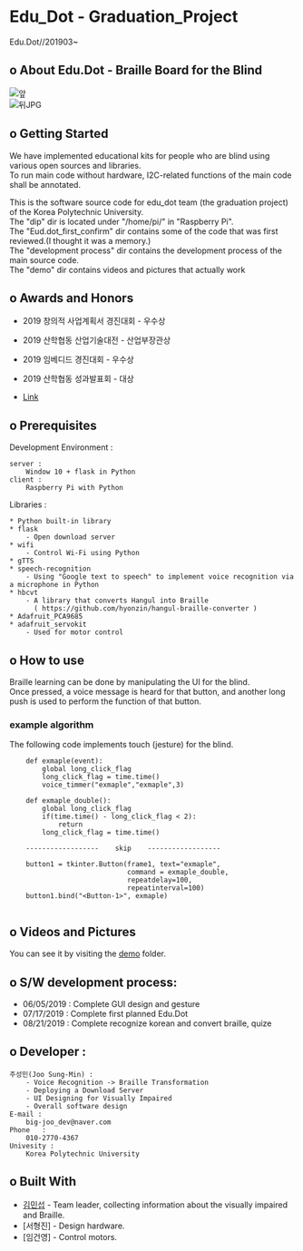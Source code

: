 # Edu_Dot - Graduation_Project  
Edu.Dot//201903~  

## o About Edu.Dot - Braille Board for the Blind  
![앞](https://user-images.githubusercontent.com/46941349/66121952-697ecf80-e619-11e9-8e81-43db89196b4a.JPG)  
![뒤JPG](https://user-images.githubusercontent.com/46941349/66121965-73083780-e619-11e9-938d-66d0bbe28431.JPG)  


## o Getting Started

We have implemented educational kits for people who are blind using various open sources and libraries.  
To run main code without hardware, I2C-related functions of the main code shall be annotated.  


This is the software source code for edu_dot team (the graduation project) of the Korea Polytechnic University.  
The "dip" dir is located under "/home/pi/" in "Raspberry Pi".  
The "Eud.dot_first_confirm" dir contains some of the code that was first reviewed.(I thought it was a memory.)  
The "development process" dir contains the development process of the main source code.  
The "demo" dir contains videos and pictures that actually work

## o Awards and Honors
* 2019 창의적 사업계획서 경진대회       - 우수상  
* 2019 산학협동 산업기술대전      - 산업부장관상  
* 2019 임베디드 경진대회        - 우수상  
* 2019 산학협동 성과발표회      - 대상  

* [Link](https://github.com/Sungmin-Joo/Graduation_Project/tree/master/Awards_and_Honors)


## o Prerequisites

Development Environment :


    server :  
        Window 10 + flask in Python     
    client :  
        Raspberry Pi with Python  
        
        

Libraries :


    * Python built-in library   
    * flask  
        - Open download server  
    * wifi  
        - Control Wi-Fi using Python  
    * gTTS  
    * speech-recognition  
        - Using "Google text to speech" to implement voice recognition via a microphone in Python  
    * hbcvt  
        - A library that converts Hangul into Braille  
          ( https://github.com/hyonzin/hangul-braille-converter )  
    * Adafruit_PCA9685  
    * adafruit_servokit  
        - Used for motor control  


## o How to use

Braille learning can be done by manipulating the UI for the blind.  
Once pressed, a voice message is heard for that button, and another long push is used to perform the function of that button.


### example algorithm

The following code implements touch (jesture) for the blind.

```
    def exmaple(event):
        global long_click_flag
        long_click_flag = time.time()
        voice_timmer("exmaple","exmaple",3)

    def exmaple_double():
        global long_click_flag
        if(time.time() - long_click_flag < 2):
            return
        long_click_flag = time.time()
        
    ------------------    skip    ------------------    
    
    button1 = tkinter.Button(frame1, text="exmaple",
                             command = exmaple_double,
                             repeatdelay=100,
                             repeatinterval=100)
    button1.bind("<Button-1>", exmaple)
         
```  
  
  
## o Videos and Pictures

You can see it by visiting the [demo](https://github.com/Sungmin-Joo/Graduation-Project/tree/master/demo) folder.


## o S/W development process:  
 * 06/05/2019 : Complete GUI design and gesture  
 * 07/17/2019 : Complete first planned Edu.Dot
 * 08/21/2019 : Complete recognize korean and convert braille, quize  
 
 
 
## o Developer :  

    주성민(Joo Sung-Min) :  
        - Voice Recognition -> Braille Transformation  
        - Deploying a Download Server  
        - UI Designing for Visually Impaired  
        - Overall software design  
    E-mail : 
        big-joo_dev@naver.com   
    Phone   :  
        010-2770-4367  
    Univesity :  
        Korea Polytechnic University  
  
        
## o Built With

* [김민섭](https://github.com/miseop25) - Team leader, collecting information about the visually impaired and Braille.  
* [서형진] - Design hardware.  
* [임건영] - Control motors.  


